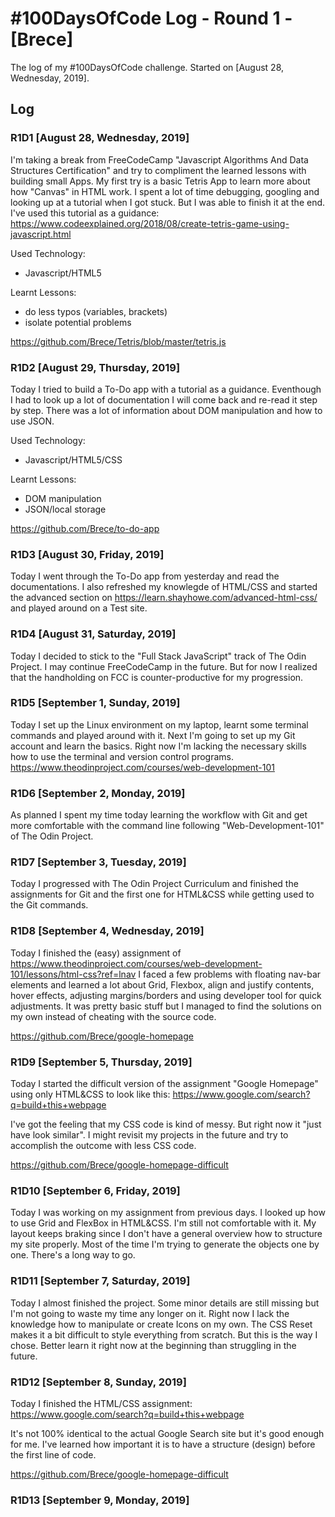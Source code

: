 # #100DaysOfCode Log - Round 1 - [Brece]

The log of my #100DaysOfCode challenge. Started on [August 28, Wednesday, 2019].

## Log

### R1D1 [August 28, Wednesday, 2019]

I'm taking a break from FreeCodeCamp "Javascript Algorithms And Data Structures Certification" and try to compliment the learned lessons with building small Apps. My first try is a basic Tetris App to learn more about how "Canvas" in HTML work. I spent a lot of time debugging, googling and looking up at a tutorial when I got stuck. But I was able to finish it at the end.
I've used this tutorial as a guidance: https://www.codeexplained.org/2018/08/create-tetris-game-using-javascript.html

Used Technology:

- Javascript/HTML5

Learnt Lessons:

- do less typos (variables, brackets)
- isolate potential problems

https://github.com/Brece/Tetris/blob/master/tetris.js

### R1D2 [August 29, Thursday, 2019]

Today I tried to build a To-Do app with a tutorial as a guidance. Eventhough I had to look up a lot of documentation I will come back and re-read it step by step. There was a lot of information about DOM manipulation and how to use JSON.

Used Technology:

- Javascript/HTML5/CSS

Learnt Lessons:

- DOM manipulation
- JSON/local storage

https://github.com/Brece/to-do-app

### R1D3 [August 30, Friday, 2019]

Today I went through the To-Do app from yesterday and read the documentations. I also refreshed my knowlegde of HTML/CSS and started the advanced section on https://learn.shayhowe.com/advanced-html-css/ and played around on a Test site.

### R1D4 [August 31, Saturday, 2019]

Today I decided to stick to the "Full Stack JavaScript" track of The Odin Project. I may continue FreeCodeCamp in the future. But for now I realized that the handholding on FCC is counter-productive for my progression.

### R1D5 [September 1, Sunday, 2019]

Today I set up the Linux environment on my laptop, learnt some terminal commands and played around with it. Next I'm going to set up my Git account and learn the basics. Right now I'm lacking the necessary skills how to use the terminal and version control programs.
https://www.theodinproject.com/courses/web-development-101

### R1D6 [September 2, Monday, 2019]

As planned I spent my time today learning the workflow with Git and get more comfortable with the command line following "Web-Development-101" of The Odin Project.

### R1D7 [September 3, Tuesday, 2019]

Today I progressed with The Odin Project Curriculum and finished the assignments for Git and the first one for HTML&CSS while getting used to the Git commands.

### R1D8 [September 4, Wednesday, 2019]

Today I finished the (easy) assignment of https://www.theodinproject.com/courses/web-development-101/lessons/html-css?ref=lnav
I faced a few problems with floating nav-bar elements and learned a lot about Grid, Flexbox, align and justify contents, hover effects, adjusting margins/borders and using developer tool for quick adjustments. It was pretty basic stuff but I managed to find the solutions on my own instead of cheating with the source code.

https://github.com/Brece/google-homepage

### R1D9 [September 5, Thursday, 2019]

Today I started the difficult version of the assignment "Google Homepage" using only HTML&CSS to look like this:
https://www.google.com/search?q=build+this+webpage

I've got the feeling that my CSS code is kind of messy. But right now it "just have look similar". I might revisit my projects in the future and try to accomplish the outcome with less CSS code.

https://github.com/Brece/google-homepage-difficult

### R1D10 [September 6, Friday, 2019]

Today I was working on my assignment from previous days. I looked up how to use Grid and FlexBox in HTML&CSS. I'm still not comfortable with it. My layout keeps braking since I don't have a general overview how to structure my site properly. Most of the time I'm trying to generate the objects one by one. There's a long way to go.

### R1D11 [September 7, Saturday, 2019]

Today I almost finished the project. Some minor details are still missing but I'm not going to waste my time any longer on it. Right now I lack the knowledge how to manipulate or create Icons on my own.
The CSS Reset makes it a bit difficult to style everything from scratch. But this is the way I chose. Better learn it right now at the beginning than struggling in the future.

### R1D12 [September 8, Sunday, 2019]

Today I finished the HTML/CSS assignment:
https://www.google.com/search?q=build+this+webpage

It's not 100% identical to the actual Google Search site but it's good enough for me. I've learned how important it is to have a structure (design) before the first line of code.

https://github.com/Brece/google-homepage-difficult

### R1D13 [September 9, Monday, 2019]
